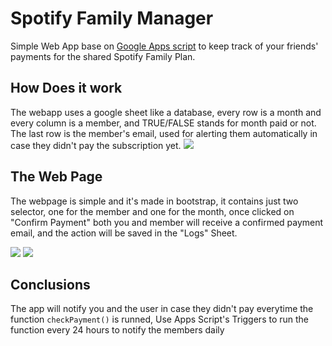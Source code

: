 # Spotify Family Manager
Simple Web App base on [Google Apps script](https://script.google.com/) to keep track of your friends' payments for the shared Spotify Family Plan.

## How Does it work
The webapp uses a google sheet like a database, every row is a month and every column is a member, and TRUE/FALSE stands for month paid or not.
The last row is the member's email, used for alerting them automatically in case they didn't pay the subscription yet.
<img src="https://i.imgur.com/ixQai7G.png"> </img>  

## The Web Page
The webpage is simple and it's made in bootstrap, it contains just two selector, one for the member and one for the month, once clicked on "Confirm Payment" both you and member will receive a confirmed payment email, and the action will be saved in the "Logs" Sheet. 

<img src="https://i.imgur.com/kFlqvmB.png"></img>
<img src="https://i.imgur.com/jF8NlTV.png"></img>

## Conclusions
The app will notify you and the user in case they didn't pay everytime the function `checkPayment()` is runned, Use Apps Script's Triggers to run the function every 24 hours to notify the members daily



